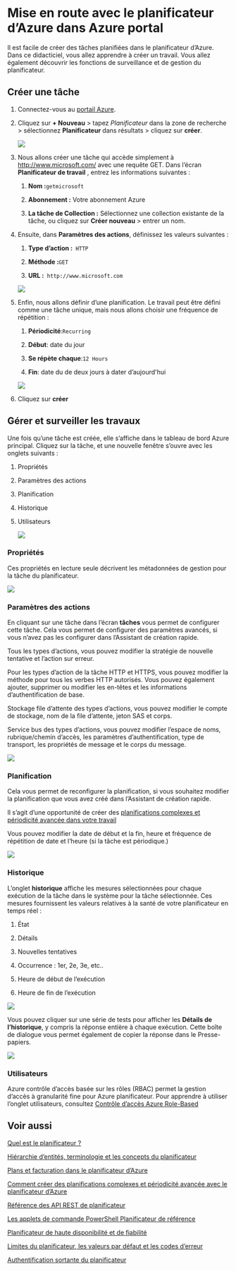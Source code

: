 <properties
 pageTitle="Mise en route avec le planificateur d’Azure dans Azure portal | Microsoft Azure"
 description="Mise en route avec le planificateur d’Azure dans Azure portal"
 services="scheduler"
 documentationCenter=".NET"
 authors="derek1ee"
 manager="kevinlam1"
 editor=""/>
<tags
 ms.service="scheduler"
 ms.workload="infrastructure-services"
 ms.tgt_pltfrm="na"
 ms.devlang="dotnet"
 ms.topic="hero-article"
 ms.date="08/10/2016"
 ms.author="deli"/>

# <a name="get-started-with-azure-scheduler-in-azure-portal"></a>Mise en route avec le planificateur d’Azure dans Azure portal

Il est facile de créer des tâches planifiées dans le planificateur d’Azure. Dans ce didacticiel, vous allez apprendre à créer un travail. Vous allez également découvrir les fonctions de surveillance et de gestion du planificateur.

## <a name="create-a-job"></a>Créer une tâche

1.  Connectez-vous au [portail Azure](https://portal.azure.com/).  

2.  Cliquez sur **+ Nouveau** > tapez _Planificateur_ dans la zone de recherche > sélectionnez **Planificateur** dans résultats > cliquez sur **créer**.

     ![][marketplace-create]

3.  Nous allons créer une tâche qui accède simplement à http://www.microsoft.com/ avec une requête GET. Dans l’écran **Planificateur de travail** , entrez les informations suivantes :

    1.  **Nom :**`getmicrosoft`  

    2.  **Abonnement :** Votre abonnement Azure   

    3.  **La tâche de Collection :** Sélectionnez une collection existante de la tâche, ou cliquez sur **Créer nouveau** > entrer un nom.

4.  Ensuite, dans **Paramètres des actions**, définissez les valeurs suivantes :

    1.  **Type d’action :**` HTTP`  

    2.  **Méthode :**`GET`  

    3.  **URL :**` http://www.microsoft.com`  

      ![][action-settings]

5.  Enfin, nous allons définir d’une planification. Le travail peut être défini comme une tâche unique, mais nous allons choisir une fréquence de répétition :

    1. **Périodicité**:`Recurring`

    2. **Début**: date du jour

    3. **Se répète chaque**:`12 Hours`

    4. **Fin**: date du de deux jours à dater d’aujourd'hui  

      ![][recurrence-schedule]

6.  Cliquez sur **créer**

## <a name="manage-and-monitor-jobs"></a>Gérer et surveiller les travaux

Une fois qu’une tâche est créée, elle s’affiche dans le tableau de bord Azure principal. Cliquez sur la tâche, et une nouvelle fenêtre s’ouvre avec les onglets suivants :

1.  Propriétés  

2.  Paramètres des actions  

3.  Planification  

4.  Historique

5.  Utilisateurs

    ![][job-overview]

### <a name="properties"></a>Propriétés

Ces propriétés en lecture seule décrivent les métadonnées de gestion pour la tâche du planificateur.

   ![][job-properties]


### <a name="action-settings"></a>Paramètres des actions

En cliquant sur une tâche dans l’écran **tâches** vous permet de configurer cette tâche. Cela vous permet de configurer des paramètres avancés, si vous n’avez pas les configurer dans l’Assistant de création rapide.

Tous les types d’actions, vous pouvez modifier la stratégie de nouvelle tentative et l’action sur erreur.

Pour les types d’action de la tâche HTTP et HTTPS, vous pouvez modifier la méthode pour tous les verbes HTTP autorisés. Vous pouvez également ajouter, supprimer ou modifier les en-têtes et les informations d’authentification de base.

Stockage file d’attente des types d’actions, vous pouvez modifier le compte de stockage, nom de la file d’attente, jeton SAS et corps.

Service bus des types d’actions, vous pouvez modifier l’espace de noms, rubrique/chemin d’accès, les paramètres d’authentification, type de transport, les propriétés de message et le corps du message.

   ![][job-action-settings]

### <a name="schedule"></a>Planification

Cela vous permet de reconfigurer la planification, si vous souhaitez modifier la planification que vous avez créé dans l’Assistant de création rapide.

Il s’agit d’une opportunité de créer des [planifications complexes et périodicité avancée dans votre travail](scheduler-advanced-complexity.md)

Vous pouvez modifier la date de début et la fin, heure et fréquence de répétition de date et l’heure (si la tâche est périodique.)

   ![][job-schedule]


### <a name="history"></a>Historique

L’onglet **historique** affiche les mesures sélectionnées pour chaque exécution de la tâche dans le système pour la tâche sélectionnée. Ces mesures fournissent les valeurs relatives à la santé de votre planificateur en temps réel :

1.  État  

2.  Détails  

3.  Nouvelles tentatives

4.  Occurrence : 1er, 2e, 3e, etc..

5.  Heure de début de l’exécution  

6.  Heure de fin de l’exécution

   ![][job-history]

Vous pouvez cliquer sur une série de tests pour afficher les **Détails de l’historique**, y compris la réponse entière à chaque exécution. Cette boîte de dialogue vous permet également de copier la réponse dans le Presse-papiers.

   ![][job-history-details]

### <a name="users"></a>Utilisateurs

Azure contrôle d’accès basée sur les rôles (RBAC) permet la gestion d’accès à granularité fine pour Azure planificateur. Pour apprendre à utiliser l’onglet utilisateurs, consultez [Contrôle d’accès Azure Role-Based](../active-directory/role-based-access-control-configure.md)


## <a name="see-also"></a>Voir aussi

 [Quel est le planificateur ?](scheduler-intro.md)

 [Hiérarchie d’entités, terminologie et les concepts du planificateur](scheduler-concepts-terms.md)

 [Plans et facturation dans le planificateur d’Azure](scheduler-plans-billing.md)

 [Comment créer des planifications complexes et périodicité avancée avec le planificateur d’Azure](scheduler-advanced-complexity.md)

 [Référence des API REST de planificateur](https://msdn.microsoft.com/library/mt629143)

 [Les applets de commande PowerShell Planificateur de référence](scheduler-powershell-reference.md)

 [Planificateur de haute disponibilité et de fiabilité](scheduler-high-availability-reliability.md)

 [Limites du planificateur, les valeurs par défaut et les codes d’erreur](scheduler-limits-defaults-errors.md)

 [Authentification sortante du planificateur](scheduler-outbound-authentication.md)


[marketplace-create]: ./media/scheduler-get-started-portal/scheduler-v2-portal-marketplace-create.png
[action-settings]: ./media/scheduler-get-started-portal/scheduler-v2-portal-action-settings.png
[recurrence-schedule]: ./media/scheduler-get-started-portal/scheduler-v2-portal-recurrence-schedule.png
[job-properties]: ./media/scheduler-get-started-portal/scheduler-v2-portal-job-properties.png
[job-overview]: ./media/scheduler-get-started-portal/scheduler-v2-portal-job-overview-1.png
[job-action-settings]: ./media/scheduler-get-started-portal/scheduler-v2-portal-job-action-settings.png
[job-schedule]: ./media/scheduler-get-started-portal/scheduler-v2-portal-job-schedule.png
[job-history]: ./media/scheduler-get-started-portal/scheduler-v2-portal-job-history.png
[job-history-details]: ./media/scheduler-get-started-portal/scheduler-v2-portal-job-history-details.png


[1]: ./media/scheduler-get-started-portal/scheduler-get-started-portal001.png
[2]: ./media/scheduler-get-started-portal/scheduler-get-started-portal002.png
[3]: ./media/scheduler-get-started-portal/scheduler-get-started-portal003.png
[4]: ./media/scheduler-get-started-portal/scheduler-get-started-portal004.png
[5]: ./media/scheduler-get-started-portal/scheduler-get-started-portal005.png
[6]: ./media/scheduler-get-started-portal/scheduler-get-started-portal006.png
[7]: ./media/scheduler-get-started-portal/scheduler-get-started-portal007.png
[8]: ./media/scheduler-get-started-portal/scheduler-get-started-portal008.png
[9]: ./media/scheduler-get-started-portal/scheduler-get-started-portal009.png
[10]: ./media/scheduler-get-started-portal/scheduler-get-started-portal010.png
[11]: ./media/scheduler-get-started-portal/scheduler-get-started-portal011.png
[12]: ./media/scheduler-get-started-portal/scheduler-get-started-portal012.png
[13]: ./media/scheduler-get-started-portal/scheduler-get-started-portal013.png
[14]: ./media/scheduler-get-started-portal/scheduler-get-started-portal014.png
[15]: ./media/scheduler-get-started-portal/scheduler-get-started-portal015.png
